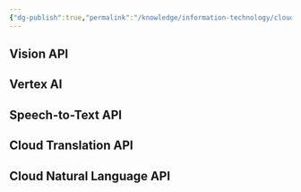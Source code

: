 ```yaml
---
{"dg-publish":true,"permalink":"/knowledge/information-technology/cloud/google-cloud/ml/","dgPassFrontmatter":true}
---
```


## Vision API
## Vertex AI
## Speech-to-Text API
## Cloud Translation API
## Cloud Natural Language API
